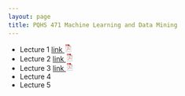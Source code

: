 ```yaml
---
layout: page
title: PQHS 471 Machine Learning and Data Mining
---
```



- Lecture 1 [link ![Lec1](./assets/pics/pdf-icon.png)](Lecture_1_intro.pdf)
- Lecture 2 [link ![Lec1](./assets/pics/pdf-icon.png)](Lecture_2_Unsup.pdf)
- Lecture 3 [link ![Lec1](./assets/pics/pdf-icon.png)](Lecture_3_clust.pdf)
- Lecture 4 
- Lecture 5 
